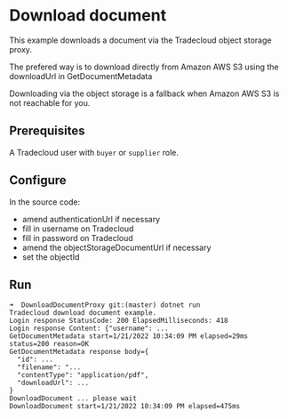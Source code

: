 # Download document

This example downloads a document via the Tradecloud object storage proxy.

The prefered way is to download directly from Amazon AWS S3 using the downloadUrl in GetDocumentMetadata 

Downloading via the object storage is a fallback when Amazon AWS S3 is not reachable for you.

## Prerequisites

A Tradecloud user with `buyer` or `supplier` role.

## Configure

In the source code:
- amend authenticationUrl if necessary
- fill in username on Tradecloud
- fill in password on Tradecloud
- amend the objectStorageDocumentUrl if necessary
- set the objectId

## Run

```
➜  DownloadDocumentProxy git:(master) dotnet run
Tradecloud download document example.
Login response StatusCode: 200 ElapsedMilliseconds: 418
Login response Content: {"username": ...
GetDocumentMetadata start=1/21/2022 10:34:09 PM elapsed=29ms status=200 reason=OK
GetDocumentMetadata response body={
  "id": ...
  "filename": "...
  "contentType": "application/pdf",
  "downloadUrl": ...
}
DownloadDocument ... please wait
DownloadDocument start=1/21/2022 10:34:09 PM elapsed=475ms

```